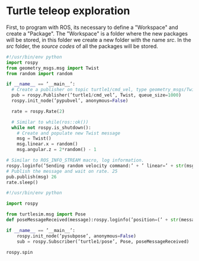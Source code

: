 # Turtle teleop exploration

<!---
Use turtle_teleop_key (Figura 1.5) y el programa pysubpose.py para conocer las dimensiones del
plano donde el Turtlesim puede moverse.
-->
First, to program with ROS, its necessary to define a "Workspace" and create a "Package".  The "Workspace" is a folder where the new packages will be stored, in this folder we create a new folder with the name *src*. In the *src* folder, the *source codes* of all the packages will be stored.

```python
#!/usr/bin/env python 
import rospy 
from geometry_msgs.msg import Twist 
from random import random 

if __name__ == ’__main__’: 
  # Create a publisher on topic turtle1/cmd_vel, type geometry_msgs/Twist 
  pub = rospy.Publisher(’turtle1/cmd_vel’, Twist, queue_size=1000) 
  rospy.init_node(’pypubvel’, anonymous=False) 

  rate = rospy.Rate(2) 

  # Similar to while(ros::ok()) 
  while not rospy.is_shutdown(): 
    # Create and populate new Twist message 
    msg = Twist() 
    msg.linear.x = random() 
    msg.angular.z = 2*random() - 1 

# Similar to ROS_INFO_STREAM macro, log information. 
rospy.loginfo(’Sending random velocity command:’ + ’ linear=’ + str(msg.linear.x) + ’ angular=’ + str(msg.angular.z)) 
# Publish the message and wait on rate. 25
pub.publish(msg) 26
rate.sleep() 
```
```python
#!/usr/bin/env python

import rospy

from turtlesim.msg import Pose
def poseMessageReceived(message):rospy.loginfo(’position=(’ + str(message.x) + ’,’ + str(message.y) +’)’ + ’ direction=’ + str(message.theta))

if __name__ == ’__main__’:
	rospy.init_node(’pysubpose’, anonymous=False)
	sub = rospy.Subscriber(’turtle1/pose’, Pose, poseMessageReceived)
	
rospy.spin
```
